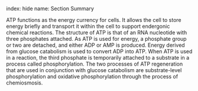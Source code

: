 index: hide
name: Section Summary

ATP functions as the energy currency for cells. It allows the cell to store energy briefly and transport it within the cell to support endergonic chemical reactions. The structure of ATP is that of an RNA nucleotide with three phosphates attached. As ATP is used for energy, a phosphate group or two are detached, and either ADP or AMP is produced. Energy derived from glucose catabolism is used to convert ADP into ATP. When ATP is used in a reaction, the third phosphate is temporarily attached to a substrate in a process called phosphorylation. The two processes of ATP regeneration that are used in conjunction with glucose catabolism are substrate-level phosphorylation and oxidative phosphorylation through the process of chemiosmosis.
